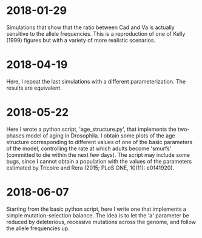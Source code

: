 2018-01-29
==========
Simulations that show that the ratio between Cad and Va is actually sensitive
to the allele frequencies. This is a reproduction of one of Kelly (1999) figures
but with a variety of more realistic scenarios.

2018-04-19
==========
Here, I repeat the last simulations with a different parameterization. The
results are equivalent.

2018-05-22
==========
Here I wrote a python script, 'age_structure.py', that implements the two-
phases model of aging in Drosophila. I obtain some plots of the age structure
corresponding to different values of one of the basic parameters of the model,
controlling the rate at which adults become 'smurfs' (committed to die within
the next few days). The script may include some bugs, since I cannot obtain
a population with the values of the parameters estimated by Tricoire and
Rera (2015; PLoS ONE, 10(11): e0141920).

2018-06-07
==========
Starting from the basic python script, here I write one that implements a
simple mutation-selection balance. The idea is to let the 'a' parameter be
reduced by deleterious, recessive mutations across the genome, and follow
the allele frequencies up.
